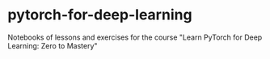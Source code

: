 # pytorch-for-deep-learning
Notebooks of lessons and exercises for the course "Learn PyTorch for Deep Learning: Zero to Mastery"
